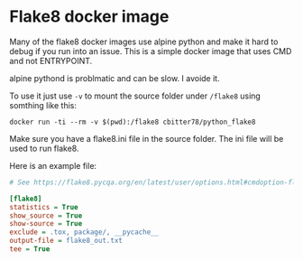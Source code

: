 # Flake8 docker image

Many of the flake8 docker images use alpine python and make it hard to 
debug if you run into an issue.  This is a simple docker image that uses CMD and not ENTRYPOINT.

alpine pythond is problmatic and can be slow.  I avoide it.

To use it just use `-v` to mount the source folder under `/flake8` using somthing like this:

```shell
docker run -ti --rm -v $(pwd):/flake8 cbitter78/python_flake8
```

Make sure you have a flake8.ini file in the source folder.   The ini file will be used to run flake8.

Here is an example file:

```ini
# See https://flake8.pycqa.org/en/latest/user/options.html#cmdoption-flake8-config

[flake8]
statistics = True
show_source = True
show-source = True
exclude = .tox, package/, __pycache__
output-file = flake8_out.txt
tee = True

```